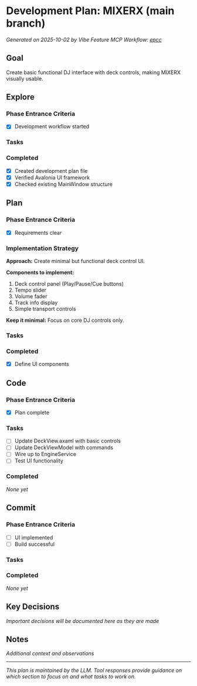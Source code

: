 # Development Plan: MIXERX (main branch)

*Generated on 2025-10-02 by Vibe Feature MCP*
*Workflow: [epcc](https://mrsimpson.github.io/responsible-vibe-mcp/workflows/epcc)*

## Goal
Create basic functional DJ interface with deck controls, making MIXERX visually usable.

## Explore

### Phase Entrance Criteria
- [x] Development workflow started

### Tasks

### Completed
- [x] Created development plan file
- [x] Verified Avalonia UI framework
- [x] Checked existing MainWindow structure

## Plan

### Phase Entrance Criteria
- [x] Requirements clear

### Implementation Strategy

**Approach:** Create minimal but functional deck control UI.

**Components to implement:**
1. Deck control panel (Play/Pause/Cue buttons)
2. Tempo slider
3. Volume fader
4. Track info display
5. Simple transport controls

**Keep it minimal:** Focus on core DJ controls only.

### Tasks

### Completed
- [x] Define UI components

## Code

### Phase Entrance Criteria
- [x] Plan complete

### Tasks
- [ ] Update DeckView.axaml with basic controls
- [ ] Update DeckViewModel with commands
- [ ] Wire up to EngineService
- [ ] Test UI functionality

### Completed
*None yet*

## Commit

### Phase Entrance Criteria
- [ ] UI implemented
- [ ] Build successful

### Tasks

### Completed
*None yet*

## Key Decisions
*Important decisions will be documented here as they are made*

## Notes
*Additional context and observations*

---
*This plan is maintained by the LLM. Tool responses provide guidance on which section to focus on and what tasks to work on.*
